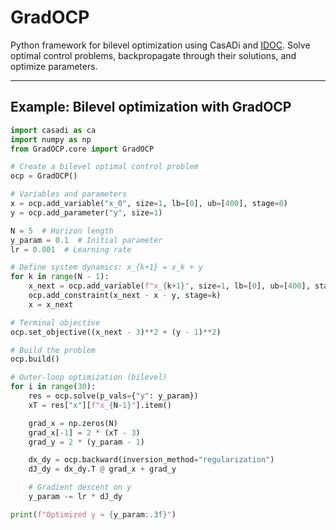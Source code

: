 # GradOCP

Python framework for bilevel optimization using CasADi and [IDOC](https://proceedings.neurips.cc/paper_files/paper/2023/file/bcfcf7232cb74e1ef82d751880ff835b-Paper-Conference.pdf). Solve optimal control problems, backpropagate through their solutions, and optimize parameters.

---

## Example: Bilevel optimization with GradOCP

```python
import casadi as ca
import numpy as np
from GradOCP.core import GradOCP

# Create a bilevel optimal control problem
ocp = GradOCP()

# Variables and parameters
x = ocp.add_variable("x_0", size=1, lb=[0], ub=[400], stage=0)
y = ocp.add_parameter("y", size=1)

N = 5  # Horizon length
y_param = 0.1  # Initial parameter
lr = 0.001  # Learning rate

# Define system dynamics: x_{k+1} = x_k + y
for k in range(N - 1):
    x_next = ocp.add_variable(f"x_{k+1}", size=1, lb=[0], ub=[400], stage=k + 1)
    ocp.add_constraint(x_next - x - y, stage=k)
    x = x_next

# Terminal objective
ocp.set_objective((x_next - 3)**2 + (y - 1)**2)

# Build the problem
ocp.build()

# Outer-loop optimization (bilevel)
for i in range(30):
    res = ocp.solve(p_vals={"y": y_param})
    xT = res["x"][f"x_{N-1}"].item()

    grad_x = np.zeros(N)
    grad_x[-1] = 2 * (xT - 3)
    grad_y = 2 * (y_param - 1)

    dx_dy = ocp.backward(inversion_method="regularization")
    dJ_dy = dx_dy.T @ grad_x + grad_y

    # Gradient descent on y
    y_param -= lr * dJ_dy

print(f"Optimized y ≈ {y_param:.3f}")
```
